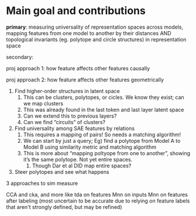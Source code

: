 # Main goal and contributions

**primary**: measuring universality of representation spaces across models, mapping features from one model to another by their distances AND topological invariants (eg. polytope and circle structures) in representation space

secondary:

proj approach 1: how feature affects other features causally

proj approach 2: how feature affects other features geometrically

1. Find higher-order structures in latent space
    1. This can be clusters, polytopes, or cicles. We know they exist; can we map clusters
    2. This was already found in the last token and last layer latent space
    3. Can we extend this to previous layers?
    4. Can we find “circuits” of clusters?
2. Find universality among SAE features by relations
    1. This requires a mapping of pairs! So needs a matching algorithm!
    2. We can start by just a query; Eg) find a polytope from Model A to Model B using similarity metric and matching algorithm
    3. This is more about “mapping poltyope from one to another”, showing it’s the same polytope. Not yet entire spaces.
        1. Though Dar et al DID map entire spaces?
3. Steer polytopes and see what happens

3 approaches to sim measure

CCA and cka, and more like tda on features
Mnn on inputs
Mnn on features after labeling (most uncertain to be accurate due to relying on feature labels that aren't strongly defined, but may be refined)